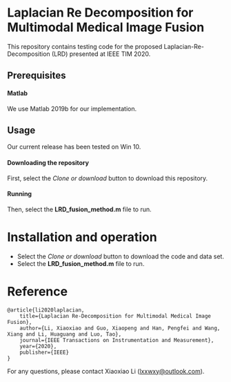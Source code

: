 # Laplacian Re Decomposition for Multimodal Medical Image Fusion
This repository contains testing code for the proposed Laplacian-Re-Decomposition (LRD) presented at IEEE TIM 2020.


## Prerequisites
#### Matlab
We use Matlab 2019b for our implementation.

## Usage
Our current release has been tested on Win 10.

#### Downloading the repository
First, select the *Clone or download* button to download this repository.
#### Running
Then, select the **LRD_fusion_method.m** file to run.




# Installation and operation

* Select the *Clone or download* button to download the code and data set.
* Select the **LRD_fusion_method.m** file to run.

# Reference

    @article{li2020laplacian,
        title={Laplacian Re-Decomposition for Multimodal Medical Image Fusion},
        author={Li, Xiaoxiao and Guo, Xiaopeng and Han, Pengfei and Wang, Xiang and Li, Huaguang and Luo, Tao},
        journal={IEEE Transactions on Instrumentation and Measurement},
        year={2020},
        publisher={IEEE}
    }
    
    
    
    
For any questions, please contact Xiaoxiao Li (lxxwxy@outlook.com).


